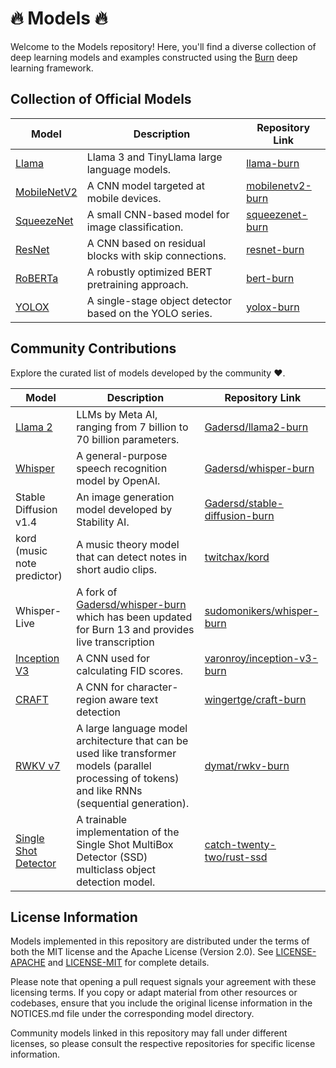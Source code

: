 # 🔥 Models 🔥

Welcome to the Models repository! Here, you'll find a diverse collection of deep learning models and
examples constructed using the [Burn](https://github.com/burn-rs/burn) deep learning framework.

## Collection of Official Models

| Model                                           | Description                                              | Repository Link                       |
|-------------------------------------------------|----------------------------------------------------------|---------------------------------------|
| [Llama](https://github.com/meta-llama/llama3)   | Llama 3 and TinyLlama large language models.             | [llama-burn](llama-burn/)             |
| [MobileNetV2](https://arxiv.org/abs/1801.04381) | A CNN model targeted at mobile devices.                  | [mobilenetv2-burn](mobilenetv2-burn/) |
| [SqueezeNet](https://arxiv.org/abs/1602.07360)  | A small CNN-based model for image classification.        | [squeezenet-burn](squeezenet-burn/)   |
| [ResNet](https://arxiv.org/abs/1512.03385)      | A CNN based on residual blocks with skip connections.    | [resnet-burn](resnet-burn/)           |
| [RoBERTa](https://arxiv.org/abs/1907.11692)     | A robustly optimized BERT pretraining approach.          | [bert-burn](bert-burn/)               |
| [YOLOX](https://arxiv.org/abs/2107.08430)       | A single-stage object detector based on the YOLO series. | [yolox-burn](yolox-burn/)             |

## Community Contributions

Explore the curated list of models developed by the community ♥.

| Model                                            | Description                                                       | Repository Link                                                                   |
|--------------------------------------------------|-------------------------------------------------------------------|-----------------------------------------------------------------------------------|
| [Llama 2](https://arxiv.org/abs/2307.09288)      | LLMs by Meta AI, ranging from 7 billion to 70 billion parameters. | [Gadersd/llama2-burn](https://github.com/Gadersd/llama2-burn)                     |
| [Whisper](https://arxiv.org/abs/2212.04356)      | A general-purpose speech recognition model by OpenAI.             | [Gadersd/whisper-burn](https://github.com/Gadersd/whisper-burn)                   |
| Stable Diffusion v1.4                            | An image generation model developed by Stability AI.              | [Gadersd/stable-diffusion-burn](https://github.com/Gadersd/stable-diffusion-burn) |
| kord (music note predictor)                      | A music theory model that can detect notes in short audio clips.  | [twitchax/kord](https://github.com/twitchax/kord)                                 |
| Whisper-Live                                     | A fork of [Gadersd/whisper-burn](https://github.com/Gadersd/whisper-burn) which has been updated for Burn 13 and provides live transcription | [sudomonikers/whisper-burn](https://github.com/sudomonikers/whisper-burn) |
| [Inception V3](https://arxiv.org/abs/1512.00567) | A CNN used for calculating FID scores.                            | [varonroy/inception-v3-burn](https://github.com/varonroy/inception-v3-burn/)      |
| [CRAFT](https://arxiv.org/abs/1904.01941)        | A CNN for character-region aware text detection                   | [wingertge/craft-burn](https://github.com/wingertge/craft-burn) |
| [RWKV v7](https://arxiv.org/abs/2503.14456)        | A large language model architecture that can be used like transformer models (parallel processing of tokens) and like RNNs (sequential generation).                   | [dymat/rwkv-burn](https://github.com/dymat/rwkv-burn) |
| [Single Shot Detector](https://arxiv.org/abs/1512.02325)        |  A trainable implementation of the Single Shot MultiBox Detector (SSD) multiclass object detection model.                   | [catch-twenty-two/rust-ssd](https://github.com/catch-twenty-two/rust-ssd) |

## License Information

Models implemented in this repository are distributed under the terms of both the MIT license and
the Apache License (Version 2.0). See [LICENSE-APACHE](./LICENSE-APACHE) and
[LICENSE-MIT](./LICENSE-MIT) for complete details.

Please note that opening a pull request signals your agreement with these licensing terms. If you
copy or adapt material from other resources or codebases, ensure that you include the original
license information in the NOTICES.md file under the corresponding model directory.

Community models linked in this repository may fall under different licenses, so please consult the
respective repositories for specific license information.
